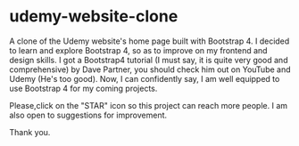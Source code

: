 # udemy-website-clone
A clone of the Udemy website's home page built with Bootstrap 4.
I decided to learn and explore Bootstrap 4, so as to improve on my frontend and design skills. 
I got a Bootstrap4 tutorial (I must say, it is quite very good and comprehensive) by Dave Partner,
you should check him out on YouTube and Udemy (He's too good).
Now, I can confidently say, I am well equipped to use Bootstrap 4 for my coming projects.

Please,click on the "STAR" icon so this project can reach more people.
I am also open to suggestions for improvement.

Thank you.
